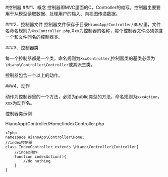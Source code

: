 #控制器
###1、概念
控制器即MVC里面的C，Controller的缩写。控制器主要要用于从模型读取数据、处理用户的输入、向视图传递数据。

###2、控制器文件
控制器文件保存于目录`HianoApp/Controller/模块/`里，文件名命名规则为`XxxController.php`,Xxx为控制器的名称，每个控制器文件必须包含一个和文件同名的控制器类。

###3、控制器类

每一个控制器都是一个类，命名规则为`XxxController`,控制器类的基类必须为`\Hiano\Controller\Controller`或其派生类。

控制器包含一个以上的动作。

###4、动作

动作为控制器里的一个方法，必须为public类型的方法，命名规则为`xxxAction`，xxx为动作名。

控制器类示例

HianoApp/Controller/Home/IndexController.php

    <?php
    namespace HianoApp\Controller\Home;
    //index控制器
    class IndexController extends \Hiano\Controller\Controller{
        //index动作
        function indexAction(){
            //do nothing
        }
    }

